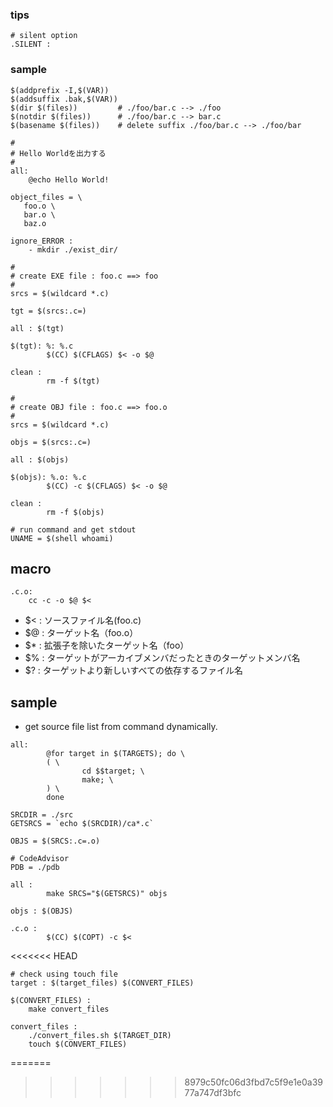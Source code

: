 ### tips
```
# silent option
.SILENT :
```

### sample

```
$(addprefix -I,$(VAR))
$(addsuffix .bak,$(VAR))
$(dir $(files))			# ./foo/bar.c --> ./foo
$(notdir $(files))		# ./foo/bar.c --> bar.c
$(basename $(files))	# delete suffix ./foo/bar.c --> ./foo/bar
```

```
#
# Hello Worldを出力する
#
all:
	@echo Hello World!

object_files = \
   foo.o \
   bar.o \
   baz.o

ignore_ERROR :
	- mkdir ./exist_dir/

```

```
#
# create EXE file : foo.c ==> foo
#
srcs = $(wildcard *.c)

tgt = $(srcs:.c=)

all : $(tgt)

$(tgt): %: %.c
        $(CC) $(CFLAGS) $< -o $@

clean :
        rm -f $(tgt)
```

```
#
# create OBJ file : foo.c ==> foo.o
#
srcs = $(wildcard *.c)

objs = $(srcs:.c=)

all : $(objs)

$(objs): %.o: %.c
        $(CC) -c $(CFLAGS) $< -o $@

clean :
        rm -f $(objs)
```

```
# run command and get stdout
UNAME = $(shell whoami)
```

## macro

```
.c.o:
	cc -c -o $@ $<
```

- $< : ソースファイル名(foo.c)
- $@ : ターゲット名（foo.o）
- $* : 拡張子を除いたターゲット名（foo）
- $% : ターゲットがアーカイブメンバだったときのターゲットメンバ名
- $? : ターゲットより新しいすべての依存するファイル名

## sample

- get source file list from command dynamically.

```
all:
        @for target in $(TARGETS); do \
        ( \
                cd $$target; \
                make; \
        ) \
        done
```

```
SRCDIR = ./src
GETSRCS = `echo $(SRCDIR)/ca*.c`

OBJS = $(SRCS:.c=.o)

# CodeAdvisor
PDB = ./pdb

all :
        make SRCS="$(GETSRCS)" objs

objs : $(OBJS)

.c.o :
        $(CC) $(COPT) -c $<
```
<<<<<<< HEAD

```
# check using touch file
target : $(target_files) $(CONVERT_FILES)

$(CONVERT_FILES) :
	make convert_files

convert_files :
	./convert_files.sh $(TARGET_DIR)
	touch $(CONVERT_FILES)
```
=======
>>>>>>> 8979c50fc06d3fbd7c5f9e1e0a3977a747df3bfc

